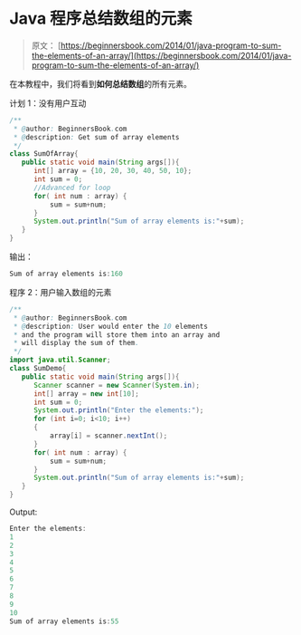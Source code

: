 # Java 程序总结数组的元素

> 原文： [https://beginnersbook.com/2014/01/java-program-to-sum-the-elements-of-an-array/](https://beginnersbook.com/2014/01/java-program-to-sum-the-elements-of-an-array/)

在本教程中，我们将看到**如何总结数组**的所有元素。

计划 1：没有用户互动

```java
/**
 * @author: BeginnersBook.com
 * @description: Get sum of array elements
 */
class SumOfArray{
   public static void main(String args[]){
      int[] array = {10, 20, 30, 40, 50, 10};
      int sum = 0;
      //Advanced for loop
      for( int num : array) {
          sum = sum+num;
      }
      System.out.println("Sum of array elements is:"+sum);
   }
}
```

输出：

```java
Sum of array elements is:160
```

程序 2：用户输入数组的元素

```java
/**
 * @author: BeginnersBook.com
 * @description: User would enter the 10 elements
 * and the program will store them into an array and 
 * will display the sum of them.
 */
import java.util.Scanner;
class SumDemo{
   public static void main(String args[]){
      Scanner scanner = new Scanner(System.in);
      int[] array = new int[10];
      int sum = 0;
      System.out.println("Enter the elements:");
      for (int i=0; i<10; i++)
      {
    	  array[i] = scanner.nextInt();
      }
      for( int num : array) {
          sum = sum+num;
      }
      System.out.println("Sum of array elements is:"+sum);
   }
}
```

Output:

```java
Enter the elements:
1
2
3
4
5
6
7
8
9
10
Sum of array elements is:55
```
